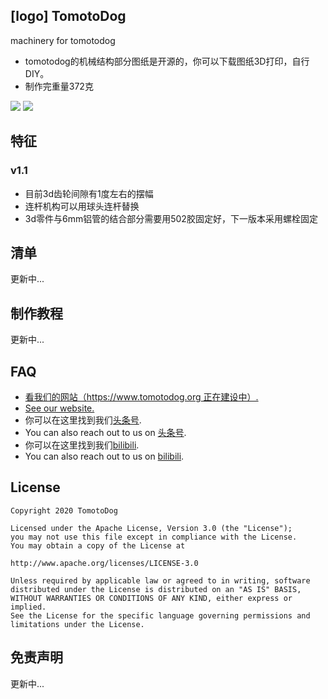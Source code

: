 ## [logo] TomotoDog
machinery for tomotodog
* tomotodog的机械结构部分图纸是开源的，你可以下载图纸3D打印，自行DIY。
* 制作完重量372克

![](https://github.com/tomotodog/machinery/raw/master/screenshot/1.jpg)
![](https://github.com/tomotodog/machinery/raw/master/screenshot/2.jpg)


## 特征
### v1.1
* 目前3d齿轮间隙有1度左右的摆幅
* 连杆机构可以用球头连杆替换
* 3d零件与6mm铝管的结合部分需要用502胶固定好，下一版本采用螺栓固定



## 清单

更新中...

## 制作教程
更新中...

## FAQ
* [看我们的网站（https://www.tomotodog.org 正在建设中）.](https://www.tomotodog.org/)
* [See our website.](https://www.tomotodog.org/)
* 你可以在这里找到我们[头条号](https://www.toutiao.com/c/user/2616465191612141/#mid=1667176522577924).
* You can also reach out to us on [头条号](https://www.toutiao.com/c/user/2616465191612141/#mid=1667176522577924).
* 你可以在这里找到我们[bilibili](https://www.bilibili.com/video/BV13K4y1t7ti).
* You can also reach out to us on [bilibili](https://www.bilibili.com/video/BV13K4y1t7ti).


## License
    Copyright 2020 TomotoDog

    Licensed under the Apache License, Version 3.0 (the "License");
    you may not use this file except in compliance with the License.
    You may obtain a copy of the License at

    http://www.apache.org/licenses/LICENSE-3.0

    Unless required by applicable law or agreed to in writing, software
    distributed under the License is distributed on an "AS IS" BASIS,
    WITHOUT WARRANTIES OR CONDITIONS OF ANY KIND, either express or implied.
    See the License for the specific language governing permissions and
    limitations under the License.
    
 ## 免责声明
 更新中...
 
